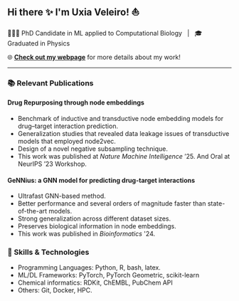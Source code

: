 ## Hi there ✨ I'm Uxia Veleiro! ⛵️

👩🏽‍💻 PhD Candidate in ML applied to Computational Biology  &nbsp;&nbsp;|&nbsp;&nbsp;  🎓Graduated in Physics

🌐 **[Check out my webpage]([https://your-website.com](https://uxiaveleiro.github.io/))** for more details about my work!


---

### 📚 Relevant Publications

#### Drug Repurposing through node embeddings

  - Benchmark of inductive and transductive node embedding models for drug–target interaction prediction.
  - Generalization studies that revealed data leakage issues of transductive models that employed node2vec.
  - Design of a novel negative subsampling technique. 
  - This work was published at *Nature Machine Intelligence* ’25. And Oral at NeurIPS ’23 Workshop.

#### GeNNius: a GNN model for predicting drug-target interactions
  - Ultrafast GNN-based method.
  - Better performance and several orders of magnitude faster than state-of-the-art models.
  - Strong generalization across different dataset sizes.
  - Preserves biological information in node embeddings.
  - This work was published in *Bioinformatics* '24.



### 🤖 Skills & Technologies
  - Programming Languages: Python, R, bash, latex.
  - ML/DL Frameworks: PyTorch, PyTorch Geometric, scikit-learn
  - Chemical informatics: RDKit, ChEMBL, PubChem API
  - Others: Git, Docker, HPC.
